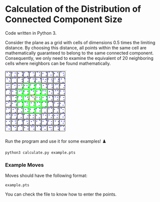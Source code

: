 # Calculation of the Distribution of Connected Component Size
Code written in Python 3. 

Consider the plane as a grid with cells of dimensions 0.5 times the limiting distance. By choosing this distance, all points within the same cell are mathematically guaranteed to belong to the same connected component. Consequently, we only need to examine the equivalent of 20 neighboring cells where neighbors can be found mathematically.


<img src="./preview.png" width="200" alt="Utilization of the grid">



Run the program and use it for some examples! ♟️
```
python3 calculate.py example.pts
```

### Example Moves
Moves should have the following format:
```
example.pts
```
You can check the file to know how to enter the points.